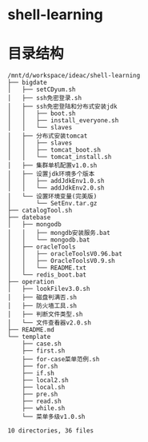shell-learning
=========
目录结构
=========
    /mnt/d/workspace/ideac/shell-learning
    ├── bigdate
    │   ├── setCDyum.sh
    │   ├── ssh免密登录.sh
    │   ├── ssh免密登陆和分布式安装jdk
    │   │   ├── boot.sh
    │   │   ├── install_everyone.sh
    │   │   └── slaves
    │   ├── 分布式安装tomcat
    │   │   ├── slaves
    │   │   ├── tomcat_boot.sh
    │   │   └── tomcat_install.sh
    │   ├── 集群单机配置v1.0.sh
    │   ├── 设置jdk环境多个版本
    │   │   ├── addJdkEnv1.0.sh
    │   │   └── addJdkEnv2.0.sh
    │   └── 设置环境变量(完美版)
    │       └── SetEnv.tar.gz
    ├── catalogTool.sh
    ├── datebase
    │   ├── mongodb
    │   │   ├── mongdb安装服务.bat
    │   │   └── mongodb.bat
    │   ├── oracleTools
    │   │   ├── oracleToolsV0.96.bat
    │   │   ├── OracleToolsV0.9.sh
    │   │   └── README.txt
    │   └── redis_boot.bat
    ├── operation
    │   ├── lookFilev3.0.sh
    │   ├── 磁盘判满否.sh
    │   ├── 防火墙工具.sh
    │   ├── 判断文件类型.sh
    │   └── 文件查看器v2.0.sh
    ├── README.md
    └── template
        ├── case.sh
        ├── first.sh
        ├── for-case菜单范例.sh
        ├── for.sh
        ├── if.sh
        ├── local2.sh
        ├── local.sh
        ├── pre.sh
        ├── read.sh
        ├── while.sh
        └── 菜单多级v1.0.sh
    
    10 directories, 36 files 
